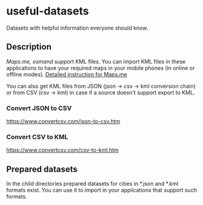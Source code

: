 # useful-datasets

Datasets with helpful information everyone should know.

## Description

_Maps.me, osmand_ support KML files. You can import KML files in these applications to have your required maps in your mobile phones (in online or offline modes). [Detailed instruction for Maps.me](https://mapsme.zendesk.com/hc/en-us/articles/207895029-How-to-import-bookmarks-)

You can also get KML files from JSON (json -> csv -> kml conversion chain) or from CSV (csv -> kml) in case if a source doesn't support export to KML.

### Convert JSON to CSV

https://www.convertcsv.com/json-to-csv.htm

### Convert CSV to KML

https://www.convertcsv.com/csv-to-kml.htm

## Prepared datasets

In the child directories prepared datasets for cities in *.json and *.kml formats exist. You can use it to import in your applications that support such formats.
